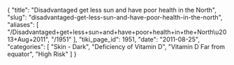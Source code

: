 {
  "title": "Disadvantaged get less sun and have poor health in the North",
  "slug": "disadvantaged-get-less-sun-and-have-poor-health-in-the-north",
  "aliases": [
    "/Disadvantaged+get+less+sun+and+have+poor+health+in+the+North\u2013+Aug+2011",
    "/1951"
  ],
  "tiki_page_id": 1951,
  "date": "2011-08-25",
  "categories": [
    "Skin - Dark",
    "Deficiency of Vitamin D",
    "Vitamin D Far from equator",
    "High Risk"
  ]
}

